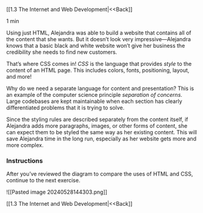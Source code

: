 [[1.3 The Internet and Web Development|<<Back]]

1 min

Using just HTML, Alejandra was able to build a website that contains all of the content that she wants. But it doesn’t look very impressive—Alejandra knows that a basic black and white website won’t give her business the credibility she needs to find new customers.

That’s where CSS comes in! _CSS_ is the language that provides _style_ to the content of an HTML page. This includes colors, fonts, positioning, layout, and more!

Why do we need a separate language for content and presentation? This is an example of the computer science principle _separation of concerns_. Large codebases are kept maintainable when each section has clearly differentiated problems that it is trying to solve.

Since the styling rules are described separately from the content itself, if Alejandra adds more paragraphs, images, or other forms of content, she can expect them to be styled the same way as her existing content. This will save Alejandra time in the long run, especially as her website gets more and more complex.

### Instructions

After you’ve reviewed the diagram to compare the uses of HTML and CSS, continue to the next exercise.

![[Pasted image 20240528144303.png]]

[[1.3 The Internet and Web Development|<<Back]]